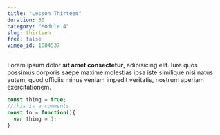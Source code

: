 ```yaml
---
title: "Lesson Thirteen"
duration: 30
category: "Module 4"
slug: thirteen
free: false
vimeo_id: 1084537
---
```


Lorem ipsum dolor **sit amet consectetur**, adipisicing elit. Iure quos possimus corporis saepe maxime molestias ipsa iste similique nisi natus autem, quod officiis minus veniam impedit veritatis, nostrum aperiam exercitationem.

```js
const thing = true;
//this is a comments
const fn = function(){
  var thing = 1;
}
```